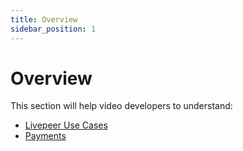 ```yaml
---
title: Overview
sidebar_position: 1
---
```


# Overview

This section will help video developers to understand:

- [Livepeer Use Cases](/docs/video-developers/core-concepts/use-cases)
- [Payments](/docs/video-developers/core-concepts/payments)
